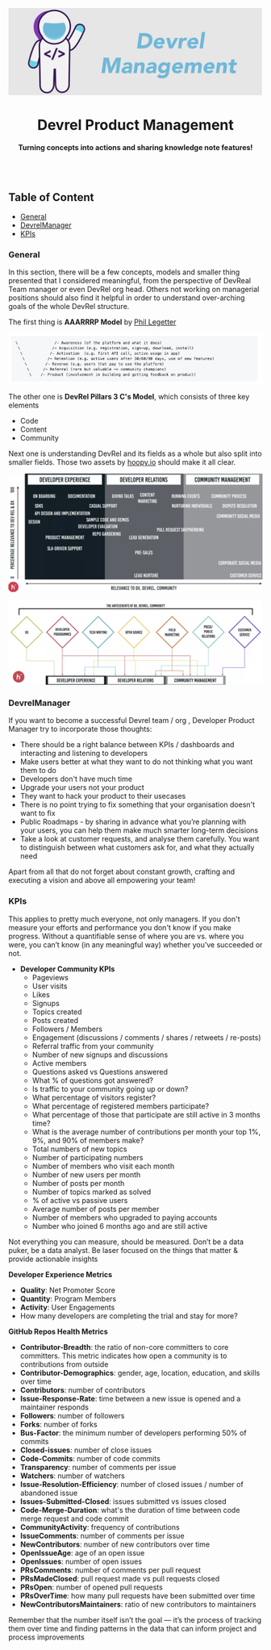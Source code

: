 <div align="center">
<br>
<img src="DevrelManagementLogo.png"
/>
<br/>
<h1>Devrel Product Management</h1>
<strong>Turning concepts into actions and sharing knowledge note features!</strong>
</div>
<br/>
<p align="center">
<a href="https://github.com/DevrelSpace/Devrel-Notebook/tree/master/Developer-Community"><img src="https://img.shields.io/badge/Developer-Community-brightgreen" alt=""/></a>     <a href="https://github.com/DevrelSpace/Devrel-Notebook/tree/master/Developer-Experience"><img src="https://img.shields.io/badge/Developer-Experience-brightgreen" alt=""/></a>   <a href="https://github.com/DevrelSpace/Devrel-Notebook/tree/master/Developer-Evangelism"><img src="https://img.shields.io/badge/Developer-Evangelism-brightgreen" alt=""/></a> <a href="https://github.com/DevrelSpace/Devrel-Notebook/tree/master/Developer-Advocacy"><img src="https://img.shields.io/badge/Developer%20-Advocacy-brightgreen" alt=""/></a> <a href="https://github.com/DevrelSpace/Devrel-Notebook/tree/master/Devrel-Management"><img src="https://img.shields.io/badge/Devrel-Management-brightgreen" alt=""/></a>
</p>

## Table of Content

* [General](#general) <br>
* [DevrelManager](#devrelManager) <br>
* [KPIs](#kpis) <br>

### General

In this section, there will be a few concepts, models and smaller thing presented that I considered meaningful, from the perspective of DevReal Team manager or even DevRel org head. Others not working on managerial positions should also find it helpful in order to understand over-arching goals of the whole DevRel structure.

The first thing is **AAARRRP Model** by [Phil Legetter](https://twitter.com/leggetter)

![](/Devrel-Management/Assets/AAARRRPModel.jpg)

The other one is **DevRel Pillars 3 C's Model**, which consists of three key elements

* Code
* Content
* Community

Next one is understanding DevRel and its fields as a whole but also split into smaller fields. Those two assets by [hoopy.io](https://hoopy.io/) should make it all clear.

![](/Devrel-Management/Assets/DevrelFields.png)

![](/Devrel-Management/Assets/DevrelFieldsTwo.png)

### DevrelManager

If you want to become a successful Devrel team / org , Developer Product Manager try to incorporate those thoughts:

* There should be a right balance between KPIs / dashboards and interacting and listening to developers
* Make users better at what they want to do not thinking what you want them to do
* Developers don't have much time
* Upgrade your users not your product
* They want to hack your product to their usecases
* There is no point trying to fix something that your organisation doesn't want to fix
* Public Roadmaps - by sharing in advance what you’re planning with your users, you can help them make much smarter long-term decisions
* Take a look at customer requests, and analyse them carefully. You want to distinguish between what customers ask for, and what they actually need

Apart from all that do not forget about constant growth, crafting and executing a vision and above all empowering your team!

### KPIs

This applies to pretty much everyone, not only managers. If you don't measure your efforts and performance you don't know if you make progress. Without a quantifiable sense of where you are vs. where you were, you can’t know (in any meaningful way) whether you’ve succeeded or not.

* **Developer Community KPIs**
  * Pageviews
  * User visits
  * Likes
  * Signups
  * Topics created
  * Posts created
  * Followers / Members
  * Engagement (discussions / comments / shares / retweets / re-posts)
  * Referral traffic from your community
  * Number of new signups and discussions
  * Active members
  * Questions asked vs Questions answered
  * What % of questions got answered?
  * Is traffic to your community going up or down?
  * What percentage of visitors register?
  * What percentage of registered members participate?
  * What percentage of those that participate are still active in 3 months time?
  * What is the average number of contributions per month your top 1%, 9%, and 90% of members make?
  * Total numbers of new topics
  * Number of participating numbers
  * Number of members who visit each month
  * Number of new users per month
  * Number of posts per month
  * Number of topics marked as solved
  * % of active vs passive users
  * Average number of posts per member
  * Number of members who upgraded to paying accounts
  * Number who joined 6 months ago and are still active

Not everything you can measure, should be measured. Don’t be a data puker, be a data analyst. Be laser focused on the things that matter & provide actionable insights

**Developer Experience Metrics**
  * **Quality**: Net Promoter Score
  * **Quantity**: Program Members
  * **Activity**: User Engagements
  * How many developers are completing the trial and stay for more?

**GitHub Repos Health Metrics**
  * **Contributor-Breadth**:  the ratio of non-core committers to core committers. This metric indicates how open a community is to contributions from outside
  * **Contributor-Demographics**:  gender, age, location, education, and skills over time
  * **Contributors**: number of contributors
  * **Issue-Response-Rate**: time between a new issue is opened and a maintainer responds
  * **Followers**: number of followers
  * **Forks**: number of forks
  * **Bus-Factor**: the minimum number of developers performing 50% of commits
  * **Closed-issues**: number of close issues
  * **Code-Commits**: number of code commits
  * **Transparency**: number of comments per issue
  * **Watchers**: number of watchers
  * **Issue-Resolution-Efficiency**: number of closed issues / number of abandoned issue
  * **Issues-Submitted-Closed**: issues submitted vs issues closed
  * **Code-Merge-Duration**: what's the duration of time between code merge request and code commit
  * **CommunityActivity**: frequency of contributions
  * **IssueComments**: number of comments per issue
  * **NewContributors**: number of new contributors over time
  * **OpenIssueAge**: age of an open issue
  * **OpenIssues**: number of open issues
  * **PRsComments**: number of comments per pull request
  * **PRsMadeClosed**: pull request made vs pull requests closed
  * **PRsOpen**: number of opened pull requests
  * **PRsOverTime**: how many pull requests have been submitted over time
  * **NewContributorsMaintainers**: ratio of new contributors to maintainers

Remember that the number itself isn’t the goal — it’s the process of tracking them over time and finding patterns in the data that can inform project and process improvements
